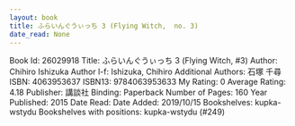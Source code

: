 ```yaml
---
layout: book
title: ふらいんぐうぃっち 3 (Flying Witch,  no. 3)
date_read: None
---
```


Book Id: 26029918
Title: ふらいんぐうぃっち 3 (Flying Witch, #3)
Author: Chihiro Ishizuka
Author l-f: Ishizuka, Chihiro
Additional Authors: 石塚 千尋
ISBN: 4063953637
ISBN13: 9784063953633
My Rating: 0
Average Rating: 4.18
Publisher: 講談社
Binding: Paperback
Number of Pages: 160
Year Published: 2015
Date Read: 
Date Added: 2019/10/15
Bookshelves: kupka-wstydu
Bookshelves with positions: kupka-wstydu (#249)

